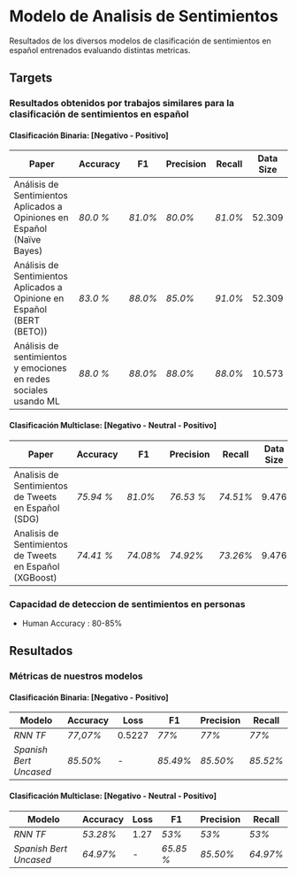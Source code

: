 # Modelo de Analisis de Sentimientos
Resultados de los diversos modelos de clasificación de sentimientos en español entrenados evaluando distintas metricas.

## Targets 
### Resultados obtenidos por trabajos similares para la clasificación de sentimientos en español

#### Clasificación Binaria: [Negativo - Positivo]
Paper | Accuracy  |   F1  |   Precision  |   Recall  | Data Size
------ |  -------------|  ------|  ------|  ------ |  ------
 Análisis de Sentimientos Aplicados a Opiniones en Español (Naïve Bayes)| _80.0 %_  | _81.0%_ |   _80.0%_ | _81.0%_ | 52.309
 Análisis de Sentimientos Aplicados a Opinione en Español (BERT (BETO))| _83.0 %_  | _88.0%_ |   _85.0%_ | _91.0%_ | 52.309
 Análisis de sentimientos y emociones en redes sociales usando ML| _88.0 %_  | _88.0%_ |   _88.0%_ | _88.0%_ | 10.573

#### Clasificación Multiclase: [Negativo - Neutral - Positivo]
Paper | Accuracy  |   F1  |   Precision  |   Recall  | Data Size
------ |  -------------|  ------|  ------|  ------ |  -------
 Analisis de Sentimientos de Tweets en Español (SDG)| _75.94 %_  | _81.0%_ |   _76.53 %_ | _74.51%_ | 9.476
 Analisis de Sentimientos de Tweets en Español (XGBoost)| _74.41 %_  | _74.08%_ |   _74.92%_ | _73.26%_ | 9.476

 
### Capacidad de deteccion de sentimientos en personas
* Human Accuracy :  80-85%

## Resultados
### Métricas de nuestros modelos

#### Clasificación Binaria: [Negativo - Positivo]
Modelo |   Accuracy  |   Loss  |   F1  |   Precision  |   Recall
------ |  -------------|  ------|  ------|  ------|  ------
_RNN TF_ | _77,07%_ | 0.5227 | _77%_ |   _77%_ | _77%_
_Spanish Bert Uncased_ | _85.50%_ | - | _85.49%_ |   _85.50%_ | _85.52%_

#### Clasificación Multiclase: [Negativo - Neutral - Positivo]
Modelo |   Accuracy  |   Loss  |   F1  |   Precision  |   Recall |  
------ |  -------------|  ------|  ------|  ------|  ------ 
_RNN TF_ | _53.28%_ |  1.27 | _53%_| _53%_ | _53%_ 
_Spanish Bert Uncased_ | _64.97%_ | - | _65.85 %_ |   _85.50%_ | _64.97%_
